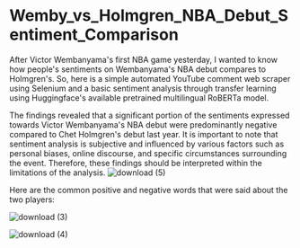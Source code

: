 # Wemby_vs_Holmgren_NBA_Debut_Sentiment_Comparison

After Victor Wembanyama's first NBA game yesterday, I wanted to know how people's sentiments on Wembanyama's NBA debut compares to Holmgren's. So, here is a simple automated YouTube comment web scraper using Selenium and a basic sentiment analysis through transfer learning using Huggingface's available pretrained multilingual RoBERTa model. 

The findings revealed that a significant portion of the sentiments expressed towards Victor Wembanyama's NBA debut were predominantly negative compared to Chet Holmgren's debut last year. It is important to note that sentiment analysis is subjective and influenced by various factors such as personal biases, online discourse, and specific circumstances surrounding the event. Therefore, these findings should be interpreted within the limitations of the analysis.
![download (5)](https://github.com/cielo112/Wemby_vs_Holmgren_NBA_Debut_Sentiment_Comparison/assets/113077476/52b2f32f-71db-4f2b-a62e-7355f1c31d35)

Here are the common positive and negative words that were said about the two players:

![download (3)](https://github.com/cielo112/Wemby_vs_Holmgren_NBA_Debut_Sentiment_Comparison/assets/113077476/e3553d39-fb7c-4ad1-b25e-94b1450536f6)

![download (4)](https://github.com/cielo112/Wemby_vs_Holmgren_NBA_Debut_Sentiment_Comparison/assets/113077476/6527fcb5-f095-4edd-86af-d8afd86f9dd4)

